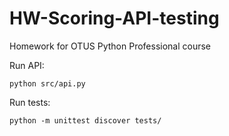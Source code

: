 # HW-Scoring-API-testing
Homework for OTUS Python Professional course

Run API:
```commandline
python src/api.py
```
Run tests:
```commandline
python -m unittest discover tests/
```
